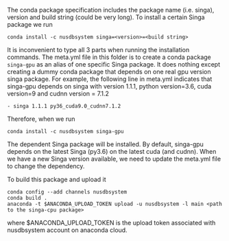 The conda package specification includes the package name (i.e. singa), version and build string (could be very long).
To install a certain Singa package we run

    conda install -c nusdbsystem singa=<version>=<build string>

It is inconvenient to type all 3 parts when running the installation commands.
The meta.yml file in this folder is to create a conda package `singa-gpu` as
an alias of one specific Singa package.
It does nothing except creating a dummy conda package that depends on one real
gpu version singa package.  For example, the following line in meta.yml indicates
that singa-gpu depends on singa with version 1.1.1, python version=3.6, cuda version=9
and cudnn version = 7.1.2

    - singa 1.1.1 py36_cuda9.0_cudnn7.1.2


Therefore, when we run

    conda install -c nusdbsystem singa-gpu

The dependent Singa package will be installed.
By default, singa-gpu depends on the latest Singa (py3.6) on the latest cuda (and cudnn).
When we have a new Singa version available, we need to update the meta.yml file to
change the dependency.

To build this package and upload it

    conda config --add channels nusdbsystem
    conda build .
    anaconda -t $ANACONDA_UPLOAD_TOKEN upload -u nusdbsystem -l main <path to the singa-cpu package>

where $ANACONDA_UPLOAD_TOKEN is the upload token associated with nusdbsystem account on anaconda cloud.
